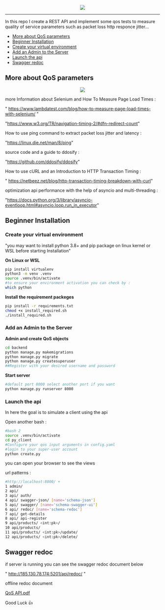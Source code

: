 
<p align="center">
  <img  src="https://user-images.githubusercontent.com/87657199/186894836-498ce9df-360e-439f-8f0c-e8a2128dc09a.png">
</p>



--------------------------------------------------------------------------------

In this repo I create a REST API and implement some qos tests to measure quality of service parameters such as packet loss http responce jitter... 

<!-- toc -->

- [More about QoS parameters](#More-about-QoS-parameters)
- [Beginner Installation](#Beginner-Installation)
-  [Create your virtual environment](#Create-your-virtual-environment)
-  [Add an Admin to the Server](#Add-an-Admin-to-the-Server)
-  [Launch the api](#Launch-the-api)
- [Swagger redoc](#Swagger-redoc)

<!-- tocstop -->

## More about QoS parameters


<p align="center">
  <img  src="https://user-images.githubusercontent.com/87657199/186893731-615227d7-936b-435d-b9e9-562a3d1c8323.png">
</p>


more Information about Selenium and How To Measure Page Load Times  :

  " https://www.lambdatest.com/blog/how-to-measure-page-load-times-with-selenium/ "
  
  "https://www.w3.org/TR/navigation-timing-2/#dfn-redirect-count"
  
How to use ping command to extract packet loss jitter and latency :

  "https://linux.die.net/man/8/ping"
  
source code and a guide to ddosify :

  "https://github.com/ddosify/ddosify"
  
How to use cURL and an Introduction to HTTP Transaction Timing :

  " https://netbeez.net/blog/http-transaction-timing-breakdown-with-curl"

optimization api performance with the help of asyncio and multi-threading  :

"https://docs.python.org/3/library/asyncio-eventloop.html#asyncio.loop.run_in_executor"


 

## Beginner Installation

### Create your virtual environment

"you may want to install python 3.8+ and pip package on linux kernel or WSL before starting Installation"
 
**On Linux or WSL**
```bash
pip install virtualenv
python3 -m venv .venv
source .venv/bin/activate 
#to ensure your environment activation you can check by :
which python
```
**Install the requirement packeges**
```bash
pip install -r requirements.txt
chmod +x install_required.sh
./install_required.sh
```
### Add an Admin to the Server


**Admin and create QoS objects**
```bash
cd backend 
python manage.py makemigrations
python manage.py migrate
python manage.py createsuperuser
##Register with your desired username and password

```
**Start server**
```bash
#default port 8000 select another port if you want   
python manage.py runserver 8000
```
### Launch the api

In here the goal is to simulate a client using the api  

Open another bash :

```bash
#bash 2
source .venv/bin/activate
cd py_client
#Configure your qos input arguments in config.yaml
#login to your super-user account 
python create.py

```
you can open your browser to see the views 

url patterns :
```bash
#http://localhost:8000/ +
1 admin/
2 api/
3 api/ auth/
4 api/ swagger-json/ [name='schema-json']
5 api/ swagger/ [name='schema-swagger-ui']
6 api/ redoc/ [name='schema-redoc']
7 api/ get-details
8 api/ api-register
9 api/products/ <int:pk>/
10 api/products/
11 api/products/ <int:pk>/update/
12 api/products/ <int:pk>/delete/
```


## Swagger redoc

if server is running you can see the swagger redoc document below 

" http://185.130.78.174:5201/api/redoc/ "

offline redoc document

[QoS API.pdf](https://github.com/hamid-rd3/QoS_test_Api/files/9485253/QoS.API.pdf)


Good Luck 👍

